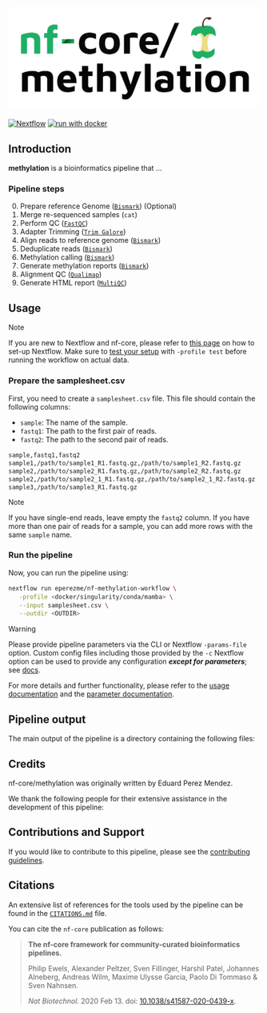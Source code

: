 <h1>
  <picture>
    <source media="(prefers-color-scheme: dark)" srcset="docs/images/nf-core-methylation_logo_dark.png">
    <img alt="nf-core/methylation" src="docs/images/nf-core-methylation_logo_light.png">
  </picture>
</h1>

[![Nextflow](https://img.shields.io/badge/nextflow%20DSL2-%E2%89%A523.04.0-23aa62.svg)](https://www.nextflow.io/)
[![run with docker](https://img.shields.io/badge/run%20with-docker-0db7ed?labelColor=000000&logo=docker)](https://www.docker.com/)


## Introduction

**methylation** is a bioinformatics pipeline that ...

<!-- TODO nf-core:
   Complete this sentence with a 2-3 sentence summary of what types of data the pipeline ingests, a brief overview of the
   major pipeline sections and the types of output it produces. You're giving an overview to someone new
   to nf-core here, in 15-20 seconds. For an example, see https://github.com/nf-core/rnaseq/blob/master/README.md#introduction
-->

<!-- TODO nf-core: Include a figure that guides the user through the major workflow steps. Many nf-core
     workflows use the "tube map" design for that. See https://nf-co.re/docs/contributing/design_guidelines#examples for examples.   -->


### Pipeline steps

0. Prepare reference Genome ([`Bismark`](https://www.bioinformatics.babraham.ac.uk/projects/bismark/)) (Optional) 
1. Merge re-sequenced samples (`cat`)
2. Perform QC ([`FastQC`](https://www.bioinformatics.babraham.ac.uk/projects/fastqc/))
3. Adapter Trimming ([`Trim Galore`](https://www.bioinformatics.babraham.ac.uk/projects/trim_galore/))
4. Align reads to reference genome ([`Bismark`](https://www.bioinformatics.babraham.ac.uk/projects/bismark/))
5. Deduplicate reads ([`Bismark`](https://www.bioinformatics.babraham.ac.uk/projects/bismark/))
6. Methylation calling ([`Bismark`](https://www.bioinformatics.babraham.ac.uk/projects/bismark/))
7. Generate methylation reports ([`Bismark`](https://www.bioinformatics.babraham.ac.uk/projects/bismark/))
8. Alignment QC ([`Qualimap`](http://qualimap.bioinfo.cipf.es/))	
9. Generate HTML report ([`MultiQC`](https://multiqc.info/))


## Usage

> [!NOTE]
> If you are new to Nextflow and nf-core, please refer to [this page](https://nf-co.re/docs/usage/installation) on how to set-up Nextflow. Make sure to [test your setup](https://nf-co.re/docs/usage/introduction#how-to-run-a-pipeline) with `-profile test` before running the workflow on actual data.


### Prepare the samplesheet.csv
First, you need to create a `samplesheet.csv` file. This file should contain the following columns:

- `sample`: The name of the sample.
- `fastq1`: The path to the first pair of reads.
- `fastq2`: The path to the second pair of reads.

```csv
sample,fastq1,fastq2
sample1,/path/to/sample1_R1.fastq.gz,/path/to/sample1_R2.fastq.gz
sample2,/path/to/sample2_R1.fastq.gz,/path/to/sample2_R2.fastq.gz
sample2,/path/to/sample2_1_R1.fastq.gz,/path/to/sample2_1_R2.fastq.gz
sample3,/path/to/sample3_R1.fastq.gz
```
> [!NOTE]
> If you have single-end reads, leave empty the `fastq2` column. If you have more than one pair of reads for a sample, you can add more rows with the same `sample` name.

### Run the pipeline

Now, you can run the pipeline using:


```bash
nextflow run eperezme/nf-methylation-workflow \
   -profile <docker/singularity/conda/mamba> \
   --input samplesheet.csv \
   --outdir <OUTDIR>
```

> [!WARNING]
> Please provide pipeline parameters via the CLI or Nextflow `-params-file` option. Custom config files including those provided by the `-c` Nextflow option can be used to provide any configuration _**except for parameters**_;
> see [docs](https://nf-co.re/usage/configuration#custom-configuration-files).

For more details and further functionality, please refer to the [usage documentation](https://nf-co.re/methylation/usage) and the [parameter documentation](https://nf-co.re/methylation/parameters).

## Pipeline output

The main output of the pipeline is a directory containing the following files:
<!-- TODO, add the files that will output -->

## Credits

nf-core/methylation was originally written by Eduard Perez Mendez.

We thank the following people for their extensive assistance in the development of this pipeline:

<!-- TODO nf-core: If applicable, make list of people who have also contributed -->

## Contributions and Support

If you would like to contribute to this pipeline, please see the [contributing guidelines](.github/CONTRIBUTING.md).

## Citations

An extensive list of references for the tools used by the pipeline can be found in the [`CITATIONS.md`](CITATIONS.md) file.

You can cite the `nf-core` publication as follows:

> **The nf-core framework for community-curated bioinformatics pipelines.**
>
> Philip Ewels, Alexander Peltzer, Sven Fillinger, Harshil Patel, Johannes Alneberg, Andreas Wilm, Maxime Ulysse Garcia, Paolo Di Tommaso & Sven Nahnsen.
>
> _Nat Biotechnol._ 2020 Feb 13. doi: [10.1038/s41587-020-0439-x](https://dx.doi.org/10.1038/s41587-020-0439-x).
